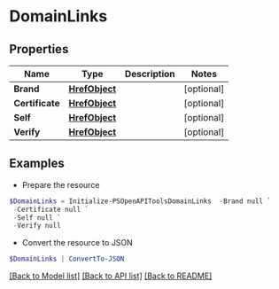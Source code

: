 # DomainLinks
## Properties

Name | Type | Description | Notes
------------ | ------------- | ------------- | -------------
**Brand** | [**HrefObject**](HrefObject.md) |  | [optional] 
**Certificate** | [**HrefObject**](HrefObject.md) |  | [optional] 
**Self** | [**HrefObject**](HrefObject.md) |  | [optional] 
**Verify** | [**HrefObject**](HrefObject.md) |  | [optional] 

## Examples

- Prepare the resource
```powershell
$DomainLinks = Initialize-PSOpenAPIToolsDomainLinks  -Brand null `
 -Certificate null `
 -Self null `
 -Verify null
```

- Convert the resource to JSON
```powershell
$DomainLinks | ConvertTo-JSON
```

[[Back to Model list]](../README.md#documentation-for-models) [[Back to API list]](../README.md#documentation-for-api-endpoints) [[Back to README]](../README.md)

